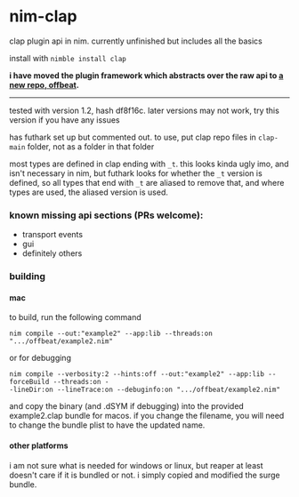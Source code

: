# nim-clap
clap plugin api in nim. currently unfinished but includes all the basics

install with `nimble install clap`

**i have moved the plugin framework which abstracts over the raw api to [a new repo, offbeat](https://github.com/morganholly/offbeat).**

---

tested with version 1.2, hash df8f16c. later versions may not work, try this version if you have any issues

has futhark set up but commented out. to use, put clap repo files in `clap-main` folder, not as a folder in that folder

most types are defined in clap ending with `_t`. this looks kinda ugly imo, and isn't necessary in nim, but futhark looks for whether the `_t` version is defined, so all types that end with `_t` are aliased to remove that, and where types are used, the aliased version is used.

### known missing api sections (PRs welcome):
- transport events
- gui
- definitely others

### building

#### mac
to build, run the following command
```
nim compile --out:"example2" --app:lib --threads:on ".../offbeat/example2.nim"
```
or for debugging
```
nim compile --verbosity:2 --hints:off --out:"example2" --app:lib --forceBuild --threads:on -
-lineDir:on --lineTrace:on --debuginfo:on ".../offbeat/example2.nim"
```
and copy the binary (and .dSYM if debugging) into the provided example2.clap bundle for macos. if you change the filename, you will need to change the bundle plist to have the updated name.

#### other platforms
i am not sure what is needed for windows or linux, but reaper at least doesn't care if it is bundled or not. i simply copied and modified the surge bundle.
